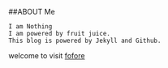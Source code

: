 ##ABOUT Me

    I am Nothing
    I am powered by fruit juice.
    This blog is powered by Jekyll and Github.
welcome to visit [fofore](fofore.com)

